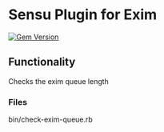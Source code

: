 # Sensu Plugin for Exim

[![Gem Version](https://badge.fury.io/rb/sensu-plugins-exim.svg)](https://badge.fury.io/rb/sensu-plugins-exim)

## Functionality
Checks the exim queue length

### Files
bin/check-exim-queue.rb
